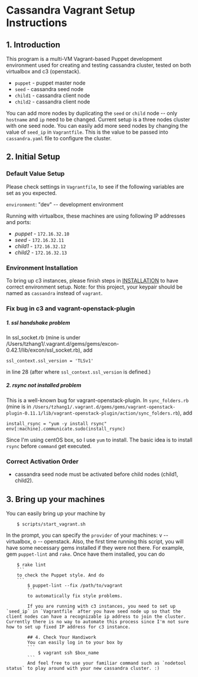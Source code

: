 # Cassandra Vagrant Setup Instructions

## 1. Introduction

This program is a multi-VM Vagrant-based Puppet development environment used for creating and testing cassandra cluster, tested on both virtualbox and c3 (openstack).

* `puppet` - puppet master node
* `seed` - cassandra seed node
* `child1` - cassandra client node
* `child2` - cassandra client node

You can add more nodes by duplicating the `seed` or `child` node -- only `hostname` and `ip` need to be changed.
Current setup is a three nodes cluster with one seed node. You can easily add more seed nodes by changing the value of `seed_ip` in `Vagrantfile`. This is the value to be passed into `cassandra.yaml` file to configure the cluster.

## 2. Initial Setup
### Default Value Setup

Please check settings in `Vagrantfile`, to see if the following variables are set as you expected.

`environment`: "dev" -- development environment

Running with virtualbox, these machines are using following IP addresses and ports:

* _puppet_ - `172.16.32.10`
* _seed_ - `172.16.32.11`
* _child1_ - `172.16.32.12`
* _child2_ - `172.16.32.13`

### Environment Installation

To bring up c3 instances, please finish steps in [INSTALLATION](https://github.paypal.com/Stingray/dev-environment/blob/develop/INSTALLATION.md) to have correct environment setup.
Note: for this project, your keypair should be named as `cassandra` instead of `vagrant`.

### Fix bug in c3 and vagrant-openstack-plugin

##### 1. ssl handshake problem

In ssl_socket.rb (mine is under /Users/tzhang1/.vagrant.d/gems/gems/excon-0.42.1/lib/excon/ssl_socket.rb), add

```
ssl_context.ssl_version = 'TLSv1' 
```
in line 28 (after where `ssl_context.ssl_version` is defined.)

##### 2. rsync not installed problem
This is a well-known bug for vagrant-openstack-plugin.
In `sync_folders.rb` (mine is in `/Users/tzhang1/.vagrant.d/gems/gems/vagrant-openstack-plugin-0.11.1/lib/vagrant-openstack-plugin/action/sync_folders.rb`), add
```
install_rsync = "yum -y install rsync"
env[:machine].communicate.sudo(install_rsync)
```
Since I'm using centOS box, so I use `yum` to install. The basic idea is to install `rsync` before `command` get executed.

### Correct Activation Order

* cassandra seed node must be activated before child nodes (child1, child2).

## 3. Bring up your machines

You can easily bring up your machine by
```
    $ scripts/start_vagrant.sh
```
In the prompt, you can specify the `provider` of your machines: v -- virtualbox, o -- openstack.
Also, the first time running this script, you will have some necessary gems installed if they were not there. For example, gem `puppet-lint` and `rake`. Once have them installed, you can do 
```
    $ rake lint
    ```
    to check the Puppet style. And do 
    ```
        $ puppet-lint --fix /path/to/vagrant
        ```
        to automatically fix style problems.

        If you are running with c3 instances, you need to set up `seed_ip` in `Vagrantfile` after you have seed node up so that the client nodes can have a recognizable ip address to join the cluster. Currently there is no way to automate this process since I'm not sure how to set up fixed IP address for c3 instance.

        ## 4. Check Your Handiwork 
        You can easily log in to your box by
        ```
            $ vagrant ssh $box_name
        ```
        And feel free to use your familiar command such as `nodetool status` to play around with your new cassandra cluster. :)

